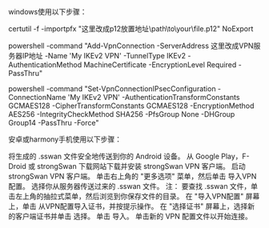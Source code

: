 windows使用以下步骤：

certutil -f -importpfx "这里改成p12放置地址\path\to\your\file.p12" NoExport

powershell -command "Add-VpnConnection -ServerAddress 这里改成VPN服务器IP地址 -Name 'My IKEv2 VPN' -TunnelType IKEv2 -AuthenticationMethod MachineCertificate -EncryptionLevel Required -PassThru"

powershell -command "Set-VpnConnectionIPsecConfiguration -ConnectionName 'My IKEv2 VPN' -AuthenticationTransformConstants GCMAES128 -CipherTransformConstants GCMAES128 -EncryptionMethod AES256 -IntegrityCheckMethod SHA256 -PfsGroup None -DHGroup Group14 -PassThru -Force"

安卓或harmony手机使用以下步骤：

将生成的 .sswan 文件安全地传送到你的 Android 设备。
从 Google Play，F-Droid 或 strongSwan 下载网站下载并安装 strongSwan VPN 客户端。
启动 strongSwan VPN 客户端。
单击右上角的 "更多选项" 菜单，然后单击 导入VPN配置。
选择你从服务器传送过来的 .sswan 文件。
注： 要查找 .sswan 文件，单击左上角的抽拉式菜单，然后浏览到你保存文件的目录。
在 "导入VPN配置" 屏幕上，单击 从VPN配置导入证书，并按提示操作。
在 "选择证书" 屏幕上，选择新的客户端证书并单击 选择。
单击 导入。
单击新的 VPN 配置文件以开始连接。
